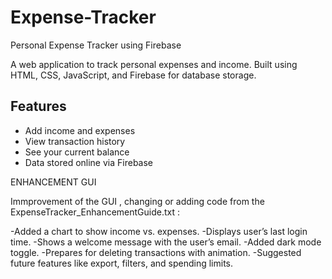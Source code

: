 # Expense-Tracker
Personal Expense Tracker using Firebase


A  web application to track personal expenses and income. Built using HTML, CSS, JavaScript, and Firebase for database storage.

## Features
- Add income and expenses
- View transaction history
- See your current balance
- Data stored online via Firebase



ENHANCEMENT GUI

Immprovement of the GUI , changing or adding code from the ExpenseTracker_EnhancementGuide.txt :


-Added a chart to show income vs. expenses.
-Displays user’s last login time.
-Shows a welcome message with the user’s email.
-Added dark mode toggle.
-Prepares for deleting transactions with animation.
-Suggested future features like export, filters, and spending limits.

